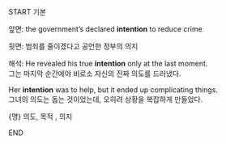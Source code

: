 START
기본

앞면:
the government’s declared **intention** to reduce crime 

뒷면:
범죄를 줄이겠다고 공언한 정부의 의지

해석:
He revealed his true **intention** only at the last moment.  
그는 마지막 순간에야 비로소 자신의 진짜 의도를 드러냈다.

Her **intention** was to help, but it ended up complicating things.  
그녀의 의도는 돕는 것이었는데, 오히려 상황을 복잡하게 만들었다.

{명} 의도, 목적 , 의지
<!--ID: 1743750350540-->
END